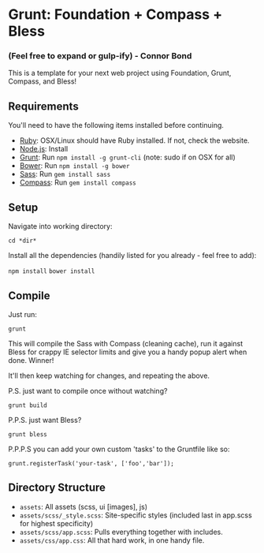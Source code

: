 # Grunt: Foundation + Compass + Bless
### (Feel free to expand or gulp-ify) - Connor Bond

This is a template for your next web project using Foundation, Grunt, Compass, and Bless!

## Requirements

You'll need to have the following items installed before continuing.

* [Ruby](http://ruby-lang.org/): OSX/Linux should have Ruby installed. If not, check the website.
* [Node.js](http://nodejs.org): Install
* [Grunt](http://gruntjs.com/): Run `npm install -g grunt-cli` (note: sudo if on OSX for all)
* [Bower](http://bower.io): Run `npm install -g bower`
* [Sass](http://sass-lang.com): Run `gem install sass`
* [Compass](http://compass-style.org): Run `gem install compass`


## Setup

Navigate into working directory:

`cd *dir*`

Install all the dependencies (handily listed for you already - feel free to add):

`npm install`
`bower install`

## Compile

Just run:

`grunt`

This will compile the Sass with Compass (cleaning cache), run it against Bless for crappy IE selector limits and give you a handy popup alert when done. Winner!

It'll then keep watching for changes, and repeating the above.

P.S. just want to compile once without watching?

`grunt build`

P.P.S. just want Bless?

`grunt bless`

P.P.P.S you can add your own custom 'tasks' to the Gruntfile like so:

`grunt.registerTask('your-task', ['foo','bar']);`


## Directory Structure

* `assets`: All assets (scss, ui [images], js)
* `assets/scss/_style.scss`: Site-specific styles (included last in app.scss for highest specificity)
* `assets/scss/app.scss`: Pulls everything together with includes.
* `assets/css/app.css`: All that hard work, in one handy file.


